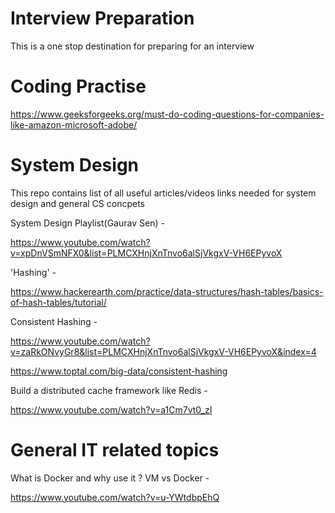 # Interview Preparation
This is a one stop destination for preparing for an interview

# Coding Practise
https://www.geeksforgeeks.org/must-do-coding-questions-for-companies-like-amazon-microsoft-adobe/

# System Design

This repo contains list of all useful articles/videos links needed for system design and general CS concpets

System Design Playlist(Gaurav Sen) - 

https://www.youtube.com/watch?v=xpDnVSmNFX0&list=PLMCXHnjXnTnvo6alSjVkgxV-VH6EPyvoX

'Hashing' -

https://www.hackerearth.com/practice/data-structures/hash-tables/basics-of-hash-tables/tutorial/

Consistent Hashing - 

https://www.youtube.com/watch?v=zaRkONvyGr8&list=PLMCXHnjXnTnvo6alSjVkgxV-VH6EPyvoX&index=4

https://www.toptal.com/big-data/consistent-hashing

Build a distributed cache framework like Redis - 

https://www.youtube.com/watch?v=a1Cm7vt0_zI

# General IT related topics

What is Docker and why use it ? VM vs Docker -

https://www.youtube.com/watch?v=u-YWtdbpEhQ
